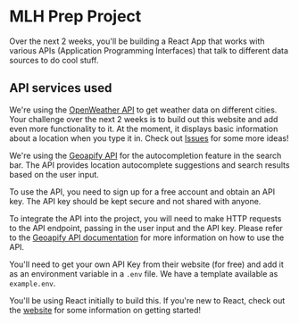 # MLH Prep Project

Over the next 2 weeks, you'll be building a React App that works with various APIs (Application Programming Interfaces) that talk to different data sources to do cool stuff.

## API services used
We're using the [OpenWeather API](https://openweathermap.org/current) to get weather data on different cities. Your challenge over the next 2 weeks is to build out this website and add even more functionality to it. At the moment, it displays basic information about a location when you type it in. Check out [Issues](/issues) for some more ideas!

We're using the [Geoapify API](https://www.geoapify.com/) for the autocompletion feature in the search bar. The API provides location autocomplete suggestions and search results based on the user input.

To use the API, you need to sign up for a free account and obtain an API key. The API key should be kept secure and not shared with anyone.

To integrate the API into the project, you will need to make HTTP requests to the API endpoint, passing in the user input and the API key. Please refer to the [Geoapify API documentation](https://apidocs.geoapify.com/#docs) for more information on how to use the API.

You'll need to get your own API Key from their website (for free) and add it as an environment variable in a `.env` file. We have a template available as `example.env`.

You'll be using React initially to build this. If you're new to React, check out the [website](https://reactjs.org) for some information on getting started! 
